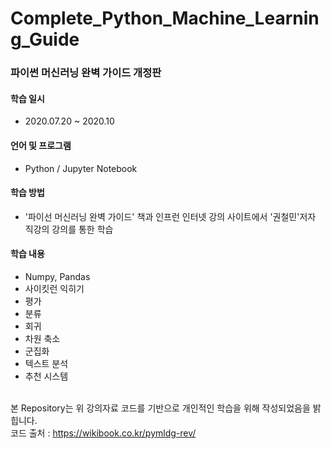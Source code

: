 # Complete_Python_Machine_Learning_Guide

### 파이썬 머신러닝 완벽 가이드 개정판

#### 학습 일시 
- 2020.07.20 ~ 2020.10

#### 언어 및 프로그램 
- Python / Jupyter Notebook

#### 학습 방법
- '파이선 머신러닝 완벽 가이드' 책과 인프런 인터넷 강의 사이트에서 '권철민'저자 직강의 강의를 통한 학습 

#### 학습 내용
- Numpy, Pandas
- 사이킷런 익히기
- 평가
- 분류
- 회귀
- 차원 축소
- 군집화
- 텍스트 분석
- 추천 시스템<br><br>



본 Repository는 위 강의자료 코드를 기반으로 개인적인 학습을 위해 작성되었음을 밝힙니다.<br>
코드 출처 : <https://wikibook.co.kr/pymldg-rev/>
